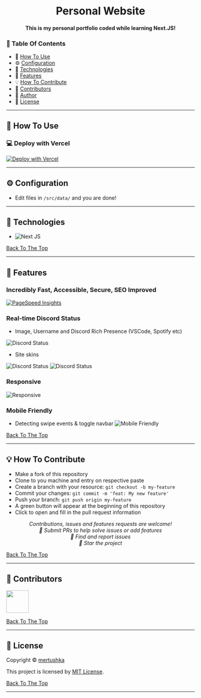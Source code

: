 <h1 id="title" align="center">Personal Website</h1>

<h4 align="center">This is my personal portfolio coded while learning Next.JS!</h4>

### 🔖 Table Of Contents

- 🤔 [How To Use](#how-to-use)
- ⚙️ [Configuration](#configuration)
- 🚀 [Technologies](#technologies)
- 🎊 [Features](#features)
- 💡 [How To Contribute](#how-to-contribute)
- 🤗 [Contributors](#contributors)
- 👤 [Author](#author)
- 🔏 [License](#license)

---

<h2 id="how-to-use">🤔 How To Use</h2>

### 💻 Deploy with Vercel

[![Deploy with Vercel](https://vercel.com/button)](https://vercel.com/new/clone?repository-url=https%3A%2F%2Fgithub.com%2Fmertushka%2Fpersonal-website&project-name=personal-website&repository-name=personal-website&redirect-url=https%3A%2F%2Fgithub.com%2Fmertushka%2Fpersonal-website%23configuration)

---

<h2 id="configuration">⚙️ Configuration</h2>

- Edit files in `/src/data/` and you are done!

---

<h2 id="technologies">🚀 Technologies</h2>

- ![Next JS](https://img.shields.io/badge/Next-black?style=for-the-badge&logo=next.js&logoColor=white)

[Back To The Top](#title)

---

<h2 id="features">🎊 Features</h2>

### **Incredibly Fast, Accessible, Secure, SEO Improved**

[![PageSpeed Insights](/demos/pagespeed.jpeg)](https://pagespeed.web.dev/report?url=https%3A%2F%2Fmertushka.pw%2F&form_factor=desktop)

### **Real-time Discord Status**

- Image, Username and Discord Rich Presence (VSCode, Spotify etc)

![Discord Status](demos/discord_status.png)

- Site skins

![Discord Status](demos/site_theme.jpeg)
![Discord Status](demos/discord_status_toggle.png)

### **Responsive**

![Responsive](demos/responsive.gif)

### **Mobile Friendly**

- Detecting swipe events & toggle navbar
  ![Mobile Friendly](demos/mobile_friendly.gif)

[Back To The Top](#title)

---

<h2 id="how-to-contribute">💡 How To Contribute</h2>

- Make a fork of this repository
- Clone to you machine and entry on respective paste
- Create a branch with your resource: `git checkout -b my-feature`
- Commit your changes: `git commit -m 'feat: My new feature'`
- Push your branch: `git push origin my-feature`
- A green button will appear at the beginning of this repository
- Click to open and fill in the pull request information

<p align="center">
<i>Contributions, issues and features requests are welcome!</i><br />
<i>📮 Submit PRs to help solve issues or add features</i><br />
<i>🐛 Find and report issues</i><br />
<i>🌟 Star the project</i><br />
</p>

[Back To The Top](#title)

---

<h2 id="contributors">🤗 Contributors</h2>

<p>

<a href="https://github.com/mertushka"><img width="60" src="https://avatars1.githubusercontent.com/u/34413473?v=4"/>

</p>

[Back To The Top](#title)

---

<h2 id="license">🔏 License</h2>

Copyright © [mertushka](https://github.com/mertushka)

This project is licensed by [MIT License](https://api.github.com/licenses/mit).

[Back To The Top](#title)

---
